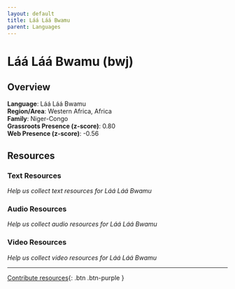 ```yaml
---
layout: default
title: Láá Láá Bwamu
parent: Languages
---
```


# Láá Láá Bwamu (bwj)

## Overview

**Language**: Láá Láá Bwamu  
**Region/Area**: Western Africa, Africa  
**Family**: Niger-Congo  
**Grassroots Presence (z-score)**: 0.80  
**Web Presence (z-score)**: -0.56  

## Resources

### Text Resources
*Help us collect text resources for Láá Láá Bwamu*

### Audio Resources
*Help us collect audio resources for Láá Láá Bwamu*

### Video Resources
*Help us collect video resources for Láá Láá Bwamu*

---

[Contribute resources](https://forms.office.com/e/1SfLJx3u1r){: .btn .btn-purple }
